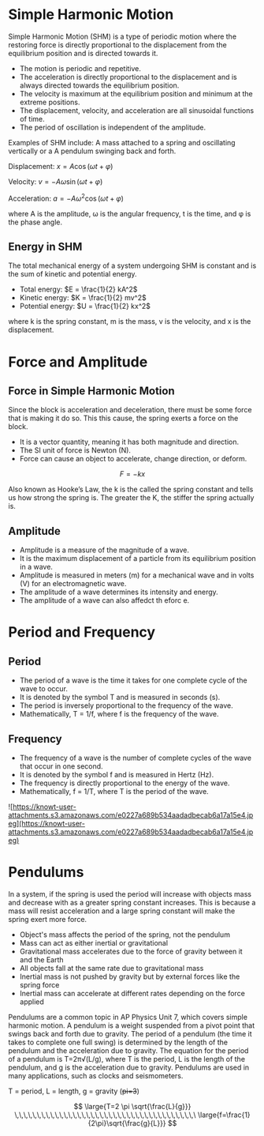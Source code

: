 # Simple Harmonic Motion

Simple Harmonic Motion (SHM) is a type of periodic motion where the restoring force is directly proportional to the displacement from the equilibrium position and is directed towards it.

- The motion is periodic and repetitive.
- The acceleration is directly proportional to the displacement and is always directed towards the equilibrium position.
- The velocity is maximum at the equilibrium position and minimum at the extreme positions.
- The displacement, velocity, and acceleration are all sinusoidal functions of time.
- The period of oscillation is independent of the amplitude.

Examples of SHM include: A mass attached to a spring and oscillating vertically or a A pendulum swinging back and forth.


Displacement: $x = A \cos(ωt + φ)$

Velocity: $v = -Aω \sin(ωt + φ)$

Acceleration: $a = -Aω^2 \cos(ωt + φ)$


where A is the amplitude, ω is the angular frequency, t is the time, and φ is the phase angle.

## Energy in SHM

The total mechanical energy of a system undergoing SHM is constant and is the sum of kinetic and potential energy.

- Total energy: $E = \frac{1}{2} kA^2$
- Kinetic energy: $K = \frac{1}{2} mv^2$
- Potential energy: $U = \frac{1}{2} kx^2$

where k is the spring constant, m is the mass, v is the velocity, and x is the displacement.

# Force and Amplitude

## Force in Simple Harmonic Motion

Since the block is acceleration and deceleration, there must be some force that is making it do so. This this cause, the spring exerts a force on the block.

- It is a vector quantity, meaning it has both magnitude and direction.
- The SI unit of force is Newton (N).
- Force can cause an object to accelerate, change direction, or deform.

$$F = -kx$$

Also known as Hooke’s Law, the k is the called the spring constant and tells us how strong the spring is. The greater the K, the stiffer the spring actually is.

## Amplitude

- Amplitude is a measure of the magnitude of a wave.
- It is the maximum displacement of a particle from its equilibrium position in a wave.
- Amplitude is measured in meters (m) for a mechanical wave and in volts (V) for an electromagnetic wave.
- The amplitude of a wave determines its intensity and energy.
- The amplitude of a wave can also affedct th eforc e.

# Period and Frequency

## Period

- The period of a wave is the time it takes for one complete cycle of the wave to occur.
- It is denoted by the symbol T and is measured in seconds (s).
- The period is inversely proportional to the frequency of the wave.
- Mathematically, T = 1/f, where f is the frequency of the wave.

## Frequency

- The frequency of a wave is the number of complete cycles of the wave that occur in one second.
- It is denoted by the symbol f and is measured in Hertz (Hz).
- The frequency is directly proportional to the energy of the wave.
- Mathematically, f = 1/T, where T is the period of the wave.

![https://knowt-user-attachments.s3.amazonaws.com/e0227a689b534aadadbecab6a17a15e4.jpeg](https://knowt-user-attachments.s3.amazonaws.com/e0227a689b534aadadbecab6a17a15e4.jpeg)

# Pendulums

In a system, if the spring is used the period will increase with objects mass and decrease with as a greater spring constant increases. This is because a mass will resist acceleration and a large spring constant will make the spring exert more force.

- Object's mass affects the period of the spring, not the pendulum
- Mass can act as either inertial or gravitational
- Gravitational mass accelerates due to the force of gravity between it and the Earth
- All objects fall at the same rate due to gravitational mass
- Inertial mass is not pushed by gravity but by external forces like the spring force
- Inertial mass can accelerate at different rates depending on the force applied

Pendulums are a common topic in AP Physics Unit 7, which covers simple harmonic motion. A pendulum is a weight suspended from a pivot point that swings back and forth due to gravity. The period of a pendulum (the time it takes to complete one full swing) is determined by the length of the pendulum and the acceleration due to gravity. The equation for the period of a pendulum is T=2π√(L/g), where T is the period, L is the length of the pendulum, and g is the acceleration due to gravity. Pendulums are used in many applications, such as clocks and seismometers.

T = period, L = length, g = gravity (~~pi=3~~)

$$ \large{T=2 \pi \sqrt{\frac{L}{g}}} \,\,\,\,\,\,\,\,\,\,\,\,\,\,\,\,\,\,\,\,\,\,\,\,\,\,\,\,\,\,\,\,\,\,\,\,\,\,\,\,\  \large{f=\frac{1}{2\pi}\sqrt{\frac{g}{L}}}  $$
